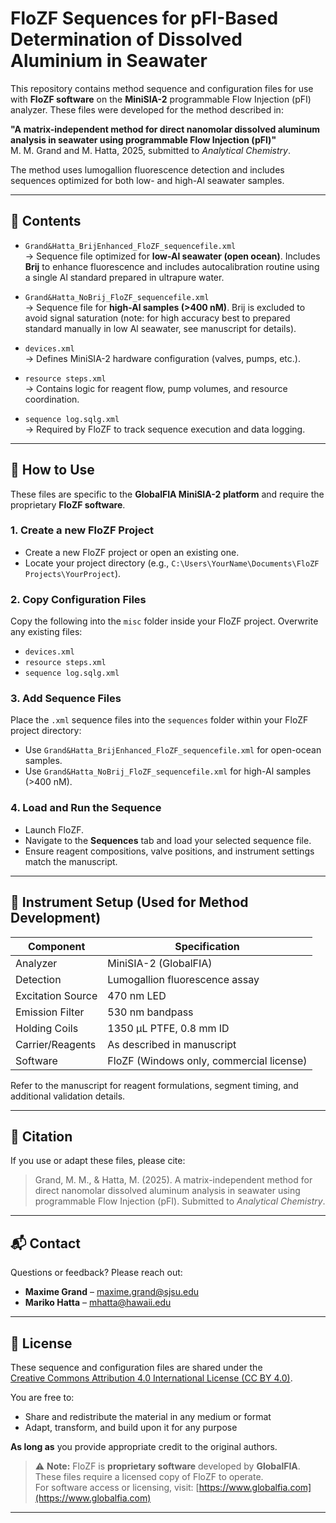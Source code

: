 # FloZF Sequences for pFI-Based Determination of Dissolved Aluminium in Seawater

This repository contains method sequence and configuration files for use with **FloZF software** on the **MiniSIA-2** programmable Flow Injection (pFI) analyzer. These files were developed for the method described in:

**"A matrix-independent method for direct nanomolar dissolved aluminum analysis in seawater using programmable Flow Injection (pFI)"**  
M. M. Grand and M. Hatta, 2025, submitted to *Analytical Chemistry*.

The method uses lumogallion fluorescence detection and includes sequences optimized for both low- and high-Al seawater samples.

---

## 📁 Contents

- `Grand&Hatta_BrijEnhanced_FloZF_sequencefile.xml`  
  → Sequence file optimized for **low-Al seawater (open ocean)**. Includes **Brij** to enhance fluorescence and includes autocalibration routine using a single Al standard prepared in ultrapure water. 

- `Grand&Hatta_NoBrij_FloZF_sequencefile.xml`  
  → Sequence file for **high-Al samples (>400 nM)**. Brij is excluded to avoid signal saturation (note: for high accuracy best to prepared standard manually in low Al seawater, see manuscript for details). 

- `devices.xml`  
  → Defines MiniSIA-2 hardware configuration (valves, pumps, etc.).

- `resource steps.xml`  
  → Contains logic for reagent flow, pump volumes, and resource coordination.

- `sequence log.sqlg.xml`  
  → Required by FloZF to track sequence execution and data logging.

---

## 🧪 How to Use

These files are specific to the **GlobalFIA MiniSIA-2 platform** and require the proprietary **FloZF software**.

### 1. Create a new FloZF Project
- Create a new FloZF project or open an existing one.
- Locate your project directory (e.g., `C:\Users\YourName\Documents\FloZF Projects\YourProject`).

### 2. Copy Configuration Files
Copy the following into the `misc` folder inside your FloZF project. Overwrite any existing files:
- `devices.xml`
- `resource steps.xml`
- `sequence log.sqlg.xml`

### 3. Add Sequence Files
Place the `.xml` sequence files into the `sequences` folder within your FloZF project directory:
- Use `Grand&Hatta_BrijEnhanced_FloZF_sequencefile.xml` for open-ocean samples.
- Use `Grand&Hatta_NoBrij_FloZF_sequencefile.xml` for high-Al samples (>400 nM).

### 4. Load and Run the Sequence
- Launch FloZF.
- Navigate to the **Sequences** tab and load your selected sequence file.
- Ensure reagent compositions, valve positions, and instrument settings match the manuscript.

---

## 🧰 Instrument Setup (Used for Method Development)

| Component          | Specification                               |
|-------------------|----------------------------------------------|
| Analyzer          | MiniSIA-2 (GlobalFIA)                        |
| Detection         | Lumogallion fluorescence assay               |
| Excitation Source | 470 nm LED                                   |
| Emission Filter   | 530 nm bandpass                              |
| Holding Coils     | 1350 µL PTFE, 0.8 mm ID                      |
| Carrier/Reagents  | As described in manuscript                   |
| Software          | FloZF (Windows only, commercial license)     |

Refer to the manuscript for reagent formulations, segment timing, and additional validation details.

---

## 📄 Citation

If you use or adapt these files, please cite:

> Grand, M. M., & Hatta, M. (2025). A matrix-independent method for direct nanomolar dissolved aluminum analysis in seawater using programmable Flow Injection (pFI). Submitted to *Analytical Chemistry*.

---

## 📬 Contact

Questions or feedback? Please reach out:

- **Maxime Grand** – maxime.grand@sjsu.edu  
- **Mariko Hatta** – mhatta@hawaii.edu

---

## 📜 License

These sequence and configuration files are shared under the  
[Creative Commons Attribution 4.0 International License (CC BY 4.0)](LICENSE).

You are free to:
- Share and redistribute the material in any medium or format  
- Adapt, transform, and build upon it for any purpose

**As long as** you provide appropriate credit to the original authors.

> ⚠️ **Note:** FloZF is **proprietary software** developed by **GlobalFIA**. These files require a licensed copy of FloZF to operate.  
> For software access or licensing, visit: [https://www.globalfia.com](https://www.globalfia.com)

---


